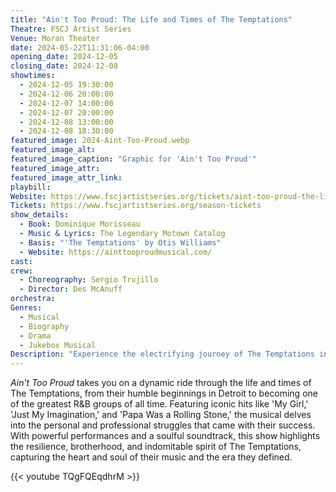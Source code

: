 ```yaml
---
title: "Ain't Too Proud: The Life and Times of The Temptations"
Theatre: FSCJ Artist Series
Venue: Moran Theater
date: 2024-05-22T11:31:06-04:00
opening_date: 2024-12-05
closing_date: 2024-12-08
showtimes:
  - 2024-12-05 19:30:00
  - 2024-12-06 20:00:00
  - 2024-12-07 14:00:00
  - 2024-12-07 20:00:00
  - 2024-12-08 13:00:00
  - 2024-12-08 18:30:00
featured_image: 2024-Aint-Too-Proud.webp
featured_image_alt: 
featured_image_caption: "Graphic for 'Ain't Too Proud'"
featured_image_attr: 
featured_image_attr_link: 
playbill:
Website: https://www.fscjartistseries.org/tickets/aint-too-proud-the-life-and-times-of-the-temptations
Tickets: https://www.fscjartistseries.org/season-tickets
show_details: 
  - Book: Dominique Morisseau
  - Music & Lyrics: The Legendary Motown Catalog
  - Basis: "'The Temptations' by Otis Williams"
  - Website: https://ainttooproudmusical.com/
cast:
crew:
  - Choreography: Sergio Trujillo
  - Director: Des McAnuff
orchestra:
Genres:
  - Musical
  - Biography
  - Drama
  - Jukebox Musical
Description: "Experience the electrifying journey of The Temptations in *Ain't Too Proud*, a musical that chronicles their rise to fame, the challenges they faced and their enduring legacy."
---
```

*Ain't Too Proud* takes you on a dynamic ride through the life and times of The Temptations, from their humble beginnings in Detroit to becoming one of the greatest R&B groups of all time. Featuring iconic hits like 'My Girl,' 'Just My Imagination,' and 'Papa Was a Rolling Stone,' the musical delves into the personal and professional struggles that came with their success. With powerful performances and a soulful soundtrack, this show highlights the resilience, brotherhood, and indomitable spirit of The Temptations, capturing the heart and soul of their music and the era they defined.

{{< youtube TQgFQEqdhrM >}}